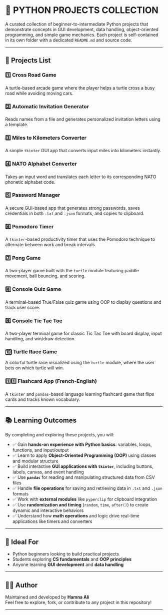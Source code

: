 # 🐍 PYTHON PROJECTS COLLECTION

A curated collection of beginner-to-intermediate Python projects that demonstrate concepts in GUI development, data handling, object-oriented programming, and simple game mechanics. Each project is self-contained in its own folder with a dedicated `README.md` and source code.

---

## 📂 Projects List

### 1️⃣ Cross Road Game  
A turtle-based arcade game where the player helps a turtle cross a busy road while avoiding moving cars.

### 2️⃣ Automatic Invitation Generator  
Reads names from a file and generates personalized invitation letters using a template.

### 3️⃣ Miles to Kilometers Converter  
A simple `tkinter` GUI app that converts input miles into kilometers instantly.

### 4️⃣ NATO Alphabet Converter  
Takes an input word and translates each letter to its corresponding NATO phonetic alphabet code.

### 5️⃣ Password Manager  
A secure GUI-based app that generates strong passwords, saves credentials in both `.txt` and `.json` formats, and copies to clipboard.

### 6️⃣ Pomodoro Timer  
A `tkinter`-based productivity timer that uses the Pomodoro technique to alternate between work and break intervals.

### 7️⃣ Pong Game  
A two-player game built with the `turtle` module featuring paddle movement, ball bouncing, and scoring.

### 8️⃣ Console Quiz Game  
A terminal-based True/False quiz game using OOP to display questions and track user score.

### 9️⃣ Console Tic Tac Toe  
A two-player terminal game for classic Tic Tac Toe with board display, input handling, and win/draw detection.

### 🔟 Turtle Race Game  
A colorful turtle race visualized using the `turtle` module, where the user bets on which turtle will win.

### 1️⃣1️⃣ Flashcard App (French-English)  
A `tkinter` and `pandas`-based language learning flashcard game that flips cards and tracks known vocabulary.

---

## 📚 Learning Outcomes

By completing and exploring these projects, you will:

- ✅ Gain **hands-on experience with Python basics**: variables, loops, functions, and input/output
- ✅ Learn to apply **Object-Oriented Programming (OOP)** using classes and modular structure
- ✅ Build interactive **GUI applications with `tkinter`**, including buttons, labels, canvas, and event handling
- ✅ Use **`pandas`** for reading and manipulating structured data from CSV files
- ✅ Handle **file operations** for saving and retrieving data in `.txt` and `.json` formats
- ✅ Work with **external modules** like `pyperclip` for clipboard integration
- ✅ Use **randomization and timing** (`random`, `time`, `after()`) to create dynamic and interactive behaviors
- ✅ Understand how **math operations** and logic drive real-time applications like timers and converters

---

## 🧠 Ideal For

- Python beginners looking to build practical projects
- Students exploring **CS fundamentals** and **OOP principles**
- Anyone learning **GUI development** and **data handling**

---

## 👩‍💻 Author

Maintained and developed by **Hamna Ali**  
Feel free to explore, fork, or contribute to any project in this repository!

---

